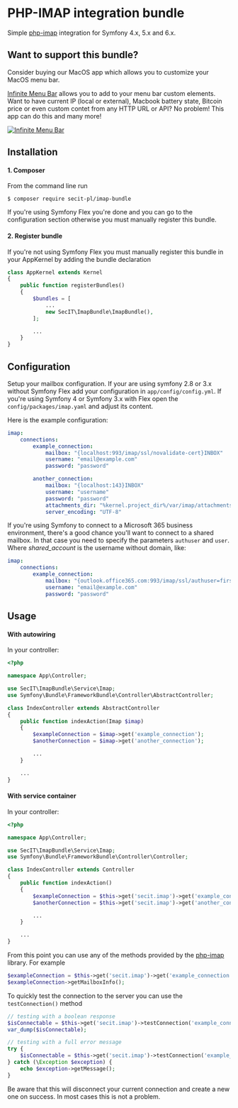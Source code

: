 # PHP-IMAP integration bundle

Simple [php-imap](https://github.com/barbushin/php-imap) integration for Symfony 4.x, 5.x and 6.x.

## Want to support this bundle?

Consider buying our MacOS app which allows you to customize your MacOS menu bar. 

[Infinite Menu Bar](https://infinitemenubar.com/appstore/github-imap-bundle) allows you to add to your menu bar custom elements. Want to have current IP (local or external), Macbook battery state, Bitcoin price or even custom contet from any HTTP URL or API? No problem! This app can do this and many more!

[![Infinite Menu Bar](https://infinitemenubar.com/assets/icon-100.jpg)](https://infinitemenubar.com/appstore/github-imap-bundle)

## Installation

#### 1. Composer
From the command line run

```
$ composer require secit-pl/imap-bundle
```

If you're using Symfony Flex you're done and you can go to the configuration section otherwise you must manually register this bundle.

#### 2. Register bundle

If you're not using Symfony Flex you must manually register this bundle in your AppKernel by adding the bundle declaration

```php
class AppKernel extends Kernel
{
    public function registerBundles()
    {
        $bundles = [
            ...
            new SecIT\ImapBundle\ImapBundle(),
        ];

        ...
    }
}
```

## Configuration

Setup your mailbox configuration. If your are using symfony 2.8 or 3.x without Symfony Flex add your configuration in `app/config/config.yml`.
If you're using Symfony 4 or Symfony 3.x with Flex open the `config/packages/imap.yaml` and adjust its content.

Here is the example configuration:

```yaml
imap:
    connections:
        example_connection:
            mailbox: "{localhost:993/imap/ssl/novalidate-cert}INBOX"
            username: "email@example.com"
            password: "password"

        another_connection:
            mailbox: "{localhost:143}INBOX"
            username: "username"
            password: "password"
            attachments_dir: "%kernel.project_dir%/var/imap/attachments"
            server_encoding: "UTF-8"
```

If you're using Symfony to connect to a Microsoft 365 business environment, there's a good chance you'll want to connect to a shared mailbox. In that case you need to specify the parameters ```authuser``` and ```user```. Where *shared_account* is the username without domain, like:

```yaml
imap:
    connections:
        example_connection:
            mailbox: "{outlook.office365.com:993/imap/ssl/authuser=first.last@example.com/user=shared_account}Root/Folder"
            username: "email@example.com"
            password: "password"
``` 

## Usage
#### With autowiring
In your controller:

```php
<?php

namespace App\Controller;

use SecIT\ImapBundle\Service\Imap;
use Symfony\Bundle\FrameworkBundle\Controller\AbstractController;

class IndexController extends AbstractController
{
    public function indexAction(Imap $imap)
    {
        $exampleConnection = $imap->get('example_connection');
        $anotherConnection = $imap->get('another_connection');

        ...
    }

    ...
}

```

#### With service container
In your controller:

```php
<?php

namespace App\Controller;

use SecIT\ImapBundle\Service\Imap;
use Symfony\Bundle\FrameworkBundle\Controller\Controller;

class IndexController extends Controller
{
    public function indexAction()
    {
        $exampleConnection = $this->get('secit.imap')->get('example_connection');
        $anotherConnection = $this->get('secit.imap')->get('another_connection');

        ...
    }

    ...
}

```

From this point you can use any of the methods provided by the [php-imap](https://github.com/barbushin/php-imap) library. For example


```php
$exampleConnection = $this->get('secit.imap')->get('example_connection');
$exampleConnection->getMailboxInfo();
```

To quickly test the connection to the server you can use the `testConnection()` method

```php
// testing with a boolean response
$isConnectable = $this->get('secit.imap')->testConnection('example_connection');
var_dump($isConnectable);

// testing with a full error message
try {
    $isConnectable = $this->get('secit.imap')->testConnection('example_connection', true);
} catch (\Exception $exception) {
    echo $exception->getMessage();
}
```

Be aware that this will disconnect your current connection and create a new one on success. In most cases this is not a problem.

